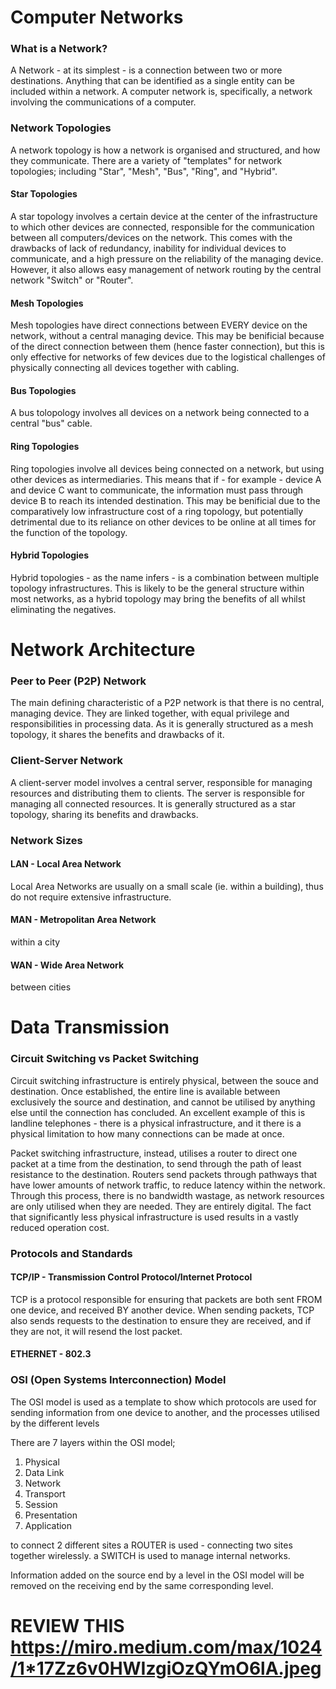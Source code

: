 # Computer Networks

### What is a Network?
A Network - at its simplest - is a connection between two or more destinations. Anything that can be identified as a single entity can be included within a network. A computer network is, specifically, a network involving the communications of a computer.

### Network Topologies
A network topology is how a network is organised and structured, and how they communicate. There are a variety of "templates" for network topologies; including "Star", "Mesh", "Bus", "Ring", and "Hybrid".

#### Star Topologies
A star topology involves a certain device at the center of the infrastructure to which other devices are connected, responsible for the communication between all computers/devices on the network. This comes with the drawbacks of lack of redundancy, inability for individual devices to communicate, and a high pressure on the reliability of the managing device. However, it also allows easy management of network routing by the central network "Switch" or "Router".

#### Mesh Topologies
Mesh topologies have direct connections between EVERY device on the network, without a central managing device. This may be benificial because of the direct connection between them (hence faster connection), but this is only effective for networks of few devices due to the logistical challenges of physically connecting all devices together with cabling.

#### Bus Topologies
A bus tolopology involves all devices on a network being connected to a central "bus" cable. 

#### Ring Topologies
Ring topologies involve all devices being connected on a network, but using other devices as intermediaries. This means that if - for example - device A and device C want to communicate, the information must pass through device B to reach its intended destination. This may be benificial due to the comparatively low infrastructure cost of a ring topology, but potentially detrimental due to its reliance on other devices to be online at all times for the function of the topology.

#### Hybrid Topologies
Hybrid topologies - as the name infers - is a combination between multiple topology infrastructures. This is likely to be the general structure within most networks, as a hybrid topology may bring the benefits of all whilst eliminating the negatives.

# Network Architecture
### Peer to Peer (P2P) Network
The main defining characteristic of a P2P network is that there is no central, managing device. They are linked together, with equal privilege and responsibilities in processing data. As it is generally structured as a mesh topology, it shares the benefits and drawbacks of it.

### Client-Server Network
A client-server model involves a central server, responsible for managing resources and distributing them to clients. The server is responsible for managing all connected resources. It is generally structured as a star topology, sharing its benefits and drawbacks.

### Network Sizes
#### LAN - Local Area Network
Local Area Networks are usually on a small scale (ie. within a building), thus do not require extensive infrastructure.
#### MAN - Metropolitan Area Network
within a city
#### WAN - Wide Area Network
between cities

# Data Transmission

### Circuit Switching vs Packet Switching
Circuit switching infrastructure is entirely physical, between the souce and destination. Once established, the entire line is available between exclusively the source and destination, and cannot be utilised by anything else until the connection has concluded. An excellent example of this is landline telephones - there is a physical infrastructure, and it there is a physical limitation to how many connections can be made at once. 

Packet switching infrastructure, instead, utilises a router to direct one packet at a time from the destination, to send through the path of least resistance to the destination. Routers send packets through pathways that have lower amounts of network traffic, to reduce latency within the network. Through this process, there is no bandwidth wastage, as network resources are only utilised when they are needed. They are entirely digital. The fact that significantly less physical infrastructure is used results in a vastly reduced operation cost.

### Protocols and Standards

#### TCP/IP - Transmission Control Protocol/Internet Protocol
TCP is a protocol responsible for ensuring that packets are both sent FROM one device, and received BY another device. When sending packets, TCP also sends requests to the destination to ensure they are received, and if they are not, it will resend the lost packet.

#### ETHERNET - 802.3

### OSI (Open Systems Interconnection) Model
The OSI model is used as a template to show which protocols are used for sending information from one device to another, and the processes utilised by the different levels

There are 7 layers within the OSI model;
1. Physical
2. Data Link
3. Network
4. Transport
5. Session
6. Presentation
7. Application

to connect 2 different sites a ROUTER is used - connecting two sites together wirelessly. a SWITCH is used to manage internal networks. 

Information added on the source end by a level in the OSI model will be removed on the receiving end by the same corresponding level.

# REVIEW THIS https://miro.medium.com/max/1024/1*17Zz6v0HWIzgiOzQYmO6lA.jpeg
